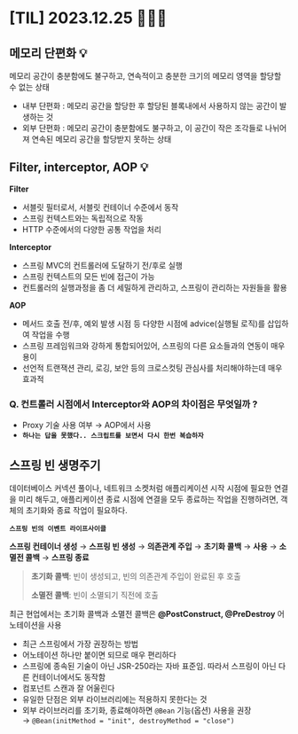 # [TIL] 2023.12.25 🧑🏻‍🏫

## 메모리 단편화 💡
메모리 공간이 충분함에도 불구하고, 연속적이고 충분한 크기의 메모리 영역을 할당할 수 없는 상태

* 내부 단편화 : 메모리 공간을 할당한 후 할당된 블록내에서 사용하지 않는 공간이 발생하는 것
* 외부 단편화 : 메모리 공간이 충분함에도 불구하고, 이 공간이 작은 조각들로 나뉘어져 연속된 메모리 공간을 할당받지 못하는 상태

## Filter, interceptor, AOP 💡
**Filter**
* 서블릿 필터로서, 서블릿 컨테이너 수준에서 동작
* 스프링 컨텍스트와는 독립적으로 작동
* HTTP 수준에서의 다양한 공통 작업을 처리

**Interceptor**
* 스프링 MVC의 컨트롤러에 도달하기 전/후로 실행
* 스프링 컨텍스트의 모든 빈에 접근이 가능
* 컨트롤러의 실행과정을 좀 더 세밀하게 관리하고, 스프링이 관리하는 자원들을 활용

**AOP**
* 메서드 호출 전/후, 예외 발생 시점 등 다양한 시점에 advice(실행될 로직)를 삽입하여 작업을 수행
* 스프링 프레임워크와 강하게 통합되어있어, 스프링의 다른 요소들과의 연동이 매우 용이
* 선언적 트랜잭션 관리, 로깅, 보안 등의 크로스컷팅 관심사를 처리해야하는데 매우 효과적

### Q. 컨트롤러 시점에서 Interceptor와 AOP의 차이점은 무엇일까 ?
* Proxy 기술 사용 여부 &rarr; AOP에서 사용
* **`하나는 답을 못했다.. 스크립트를 보면서 다시 한번 복습하자`**


## 스프링 빈 생명주기
데이터베이스 커넥션 풀이나, 네트워크 소켓처럼 애플리케이션 시작 시점에 필요한 연결을 미리 해두고, 애플리케이션 종료 시점에 연결을 모두 종료하는 작업을 진행하려면, 
객체의 초기화와 종료 작업이 필요하다.

**`스프링 빈의 이벤트 라이프사이클`**

**스프링 컨테이너 생성** &rarr; **스프링 빈 생성** &rarr; **의존관계 주입** &rarr; **초기화 콜백** &rarr; **사용** &rarr; **소멸전 콜백** &rarr; **스프링 종료**

> **초기화 콜백**: 빈이 생성되고, 빈의 의존관계 주입이 완료된 후 호출
>
> **소멸전 콜백**: 빈이 소멸되기 직전에 호출

최근 현업에서는 초기화 콜백과 소멸전 콜백은 **@PostConstruct, @PreDestroy** 어노테이션을 사용
* 최근 스프링에서 가장 권장하는 방법
* 어노테이션 하나만 붙이면 되므로 매우 편리하다
* 스프링에 종속된 기술이 아닌 JSR-250라는 자바 표준임. 따라서 스프링이 아닌 다른 컨테이너에서도 동작함
* 컴포넌트 스캔과 잘 어울린다
* 유일한 단점은 외부 라이브러리에는 적용하지 못한다는 것
* 외부 라이브러리를 초기화, 종료해야하면 `@Bean` 기능(옵션) 사용을 권장  
&rarr; `@Bean(initMethod = "init", destroyMethod = "close")`

